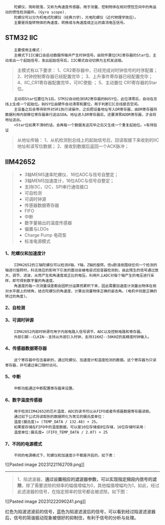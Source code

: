 		陀螺仪，简称脱落，又称为角速度传感器，用于测量、控制物体在相对惯性空间中的角运动的惯性检测器件。(Gyro scope).
		陀螺仪可以分为机电式陀螺仪（经典力学），光电陀螺仪（近代物理学效应）。
		主要是将旋转物体的角速度，转换成与角速度成正比的直流电压信号。



## STM32 IIC
		主要使用主模式：
		主模式下IIC接口会启动数据传输并产生时钟信号。由软件置位CR1寄存器的Star位，主动发出一个起始信号，发出起始信号后，IIC模式自动切换为主机发送端。

>主模式有以下要求：
>1、CR2寄存器中，已经完成对时钟信号的时序配置；
>2、时钟控制寄存器已经配置完毕；
>3、上升事件寄存器已经配置完毕；
>4、IIC_CR1寄存器配置完毕，可IIC使能·；
>5、主动置位 CR1寄存器的Star位。

		主动将Star位置位为1后，STM32自动检测SR2寄存器的BUSY位，此位清零后，自动在总线上生成一个起始位。BUSY位由硬件自动清零和置位，用于判断IIC总线是否空闲。
		主设备之后会等待软件对SR1执行读操作，之后把设备地址写入DR寄存器，由DR寄存器将数据利用内部移位寄存器串行送出SDA。地址进入DR寄存器后，还要清零ADDR寄存器，才会将地址送出。
		<Star位如果不清0的话，会再每一个数据发送完毕之后又生成一个重复起始位。>有待验证

>从地址传输：
>1、从机检测到总线上的起始信号后，回读取接下来收到的IIC地址和读写位数据；
>2、接收到数据后返回一个ACK脉冲；
## IIM42652
>- 3轴MEMS速率陀螺仪、16位ADC与信号自整定；
>- 3轴MEMS加速度计，16位ADC与信号自整定；
>- 支持I3C，I2C，SPI串行通信接口
>- 可自检测
>- 可调时钟源
>- 传感器数据寄存器
>- FIFO
>- 中断
>- 数字量输出的温度传感器
>- 偏置与LDOs
>- Charge Pump 电荷泵
>- 标准电源模式

#### 1、陀螺仪和加速度计
		IIM42652的三轴陀螺仪可以检测X轴，Y轴，Z轴的旋转。但u欧洛依围绕任何一个检测的轴进行旋转时，科氏效应的影响下引发的震动会被电容式拾音器检测到，由此残生的信号通过放大，调节，滤波，从而产生和角速度成正比的电压。利用片上ADC对每个轴产生的电压进行采样，即可得到数字量的角速度。
		角速度的每一次测量误差都会因积分运算而累积下来，因此需要加速度计测量出物体在相对水平面上的倾角，结合陀螺仪的角速度，计算出测量物体正确的姿态角。(电机中则是正确的转过的角度)。

#### 2、自检测
#### 3、可调时钟源
		IIM42652内部时钟源可用于内部电路入信号调节，ADC以及控制电路和寄存器。
		外部引脚--CLKIN--支持从外部引入时钟，支持31KHZ--50KHZ的高精度时钟输入。

#### 4、传感器数据寄存器
		这个寄存器中包含最新的，通过陀螺仪、加速度计和温度检测的数据。这个寄存器为只读寄存器，并可通过串口随时访问。

#### 5、中断
		中断功能通过中断配置寄存器来设置。

#### 6、数字温度传感器
		用于检测IIM42652的芯片温度，ADC的读书可以从FIFO或者传感器数据寄存器读取。
		通过如下公式将读取到的数据转化为常见的摄氏度单位：
		温度(摄氏度)= (TEMP_DATA / 132.48) + 25。
		如果是存储在FIFO中的温度数据，可以是16位存储或8位存储，16位存储时采用：
		温度单位:摄氏度= (FIFO_TEMP_DATA / 2.07) + 25

#### 7、不同的电源模式
		不同的电源模式下，陀螺仪和加速度计不都是开启的，如下表：

![[Pasted image 20231221162709.png]]


---
>1、陷滤波器，**通过设置相应的滤波器参数，可以实现指定频段内信号的滤除**，除了需要滤除的频率的幅值增幅为0，其他幅值增幅均为1，如此，经过此滤波器的信号，在指定频率的信号都会被滤除。如下图：

![[Pasted image 20231222090241.png]]

红色为陷波滤波前的信号，蓝色为陷波滤波后的信号，可以看到经过陷波滤波器后，信号的简谐振动现象被很好的抑制住，有利于信号的分析与处理。



